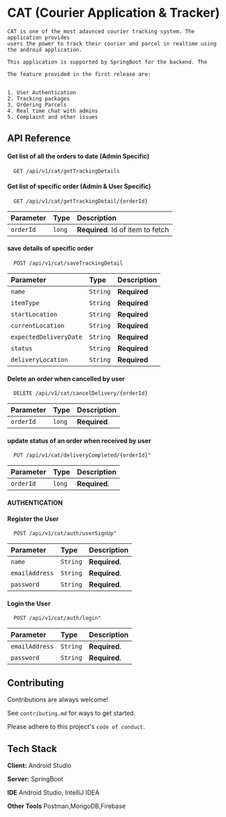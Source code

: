 
# CAT (Courier Application & Tracker)

    CAT is one of the most adavnced courier tracking system. The application provides 
    users the power to track their courier and parcel in realtime using the android application.

    This application is supported by SpringBoot for the backend. The 

    The feature provided in the first release are:


    1. User Authentication
    2. Tracking packages
    3. Ordering Parcels
    4. Real time chat with admins 
    5. Complaint and other issues



## API Reference

#### Get list of all the orders to date (Admin Specific)

```http
  GET /api/v1/cat/getTrackingDetails
```

#### Get list of specific order  (Admin & User Specific)

```http
  GET /api/v1/cat/getTrackingDetail/{orderId}
```

| Parameter | Type     | Description                       |
| :-------- | :------- | :-------------------------------- |
| `orderId`      | `long` | **Required**. Id of item to fetch |

#### save details of specific order

```http
  POST /api/v1/cat/saveTrackingDetail
```

| Parameter | Type     | Description                       |
| :-------- | :------- | :-------------------------------- |
| `name`      | `String` | **Required**|
| `itemType`      | `String` | **Required**|
| `startLocation`      | `String` | **Required**|
| `currentLocation`      | `String` | **Required**|
| `expectedDeliveryDate`      | `String` | **Required**|
| `status`      | `String` | **Required**|
| `deliveryLocation`      | `String` | **Required**|

#### Delete an order when cancelled by user

```http
  DELETE /api/v1/cat/cancelDelivery/{orderId}
```

| Parameter | Type     | Description                       |
| :-------- | :------- | :-------------------------------- |
| `orderId`      | `long` | **Required**.  |



#### update status of an order when received by user

```http
  PUT /api/v1/cat/deliveryCompleted/{orderId}"
```

| Parameter | Type     | Description                       |
| :-------- | :------- | :-------------------------------- |
| `orderId`      | `long` | **Required**.  |










#### **AUTHENTICATION**


#### Register the User

```http
  POST /api/v1/cat/auth/userSignUp"
```

| Parameter | Type     | Description                       |
| :-------- | :------- | :-------------------------------- |
| `name`      | `String` | **Required**.  |
| `emailAddress`      | `String` | **Required**.  |
| `password`      | `String` | **Required**.  |



#### Login the User

```http
  POST /api/v1/cat/auth/login"
```

| Parameter | Type     | Description                       |
| :-------- | :------- | :-------------------------------- |
| `emailAddress`      | `String` | **Required**.  |
| `password`      | `String` | **Required**.  |











## Contributing

Contributions are always welcome!

See `contributing.md` for ways to get started.

Please adhere to this project's `code of conduct`.


## Tech Stack

**Client:** Android Studio

**Server:** SpringBoot

**IDE** Android Studio, IntelliJ IDEA

**Other Tools** Postman,MongoDB,Firebase

